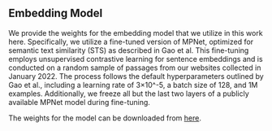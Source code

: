 ## Embedding Model
We provide the weights for the embedding model that we utilize in this work here. Specifically, we utilize a fine-tuned version of MPNet, optimized for semantic text similarity (STS) as described in Gao et al. This fine-tuning employs unsupervised contrastive learning for sentence embeddings and is conducted on a random sample of passages from our websites collected in January 2022. The process follows the default hyperparameters outlined by Gao et al., including a learning rate of 
3×10^-5, a batch size of 128, and 1M examples. Additionally, we freeze all but the last two layers of a publicly available MPNet model during fine-tuning.

The weights for the model can be downloaded from [here](https://drive.google.com/file/d/1XAkI3sVlao2LJDGWGwTA0wnVdNff0Fli/view?usp=sharing).
